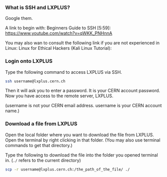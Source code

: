 ### What is SSH and LXPLUS? 

Google them. 

A link to begin with: 
Beginners Guide to SSH [5:59]: https://www.youtube.com/watch?v=qWKK_PNHnnA

You may also wan to consult the following link if you are not experienced in Linux:
Linux for Ethical Hackers (Kali Linux Tutorial): 


### Login onto LXPLUS

Type the following command to access LXPLUS via SSH.

```bash
ssh username@lxplus.cern.ch
```

Then it will ask you to enter a password. It is your CERN account password.  
Now you have access to the remote server, LXPLUS.

(username is not your CERN email address. username is your CERN account name.)  

### Download a file from LXPLUS  

Open the local folder where you want to download the file from LXPLUS. Open the terminal by right clicking in that folder. (You may also use terminal commands to get that directory.)

Type the following to download the file into the folder you opened terminal in. (`./` refers to the current directory) 

```bash
scp -r username@lxplus.cern.ch:/the_path_of_the_file/ ./
```

